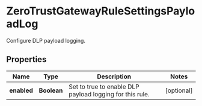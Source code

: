 

# ZeroTrustGatewayRuleSettingsPayloadLog

Configure DLP payload logging.

## Properties

| Name | Type | Description | Notes |
|------------ | ------------- | ------------- | -------------|
|**enabled** | **Boolean** | Set to true to enable DLP payload logging for this rule. |  [optional] |



